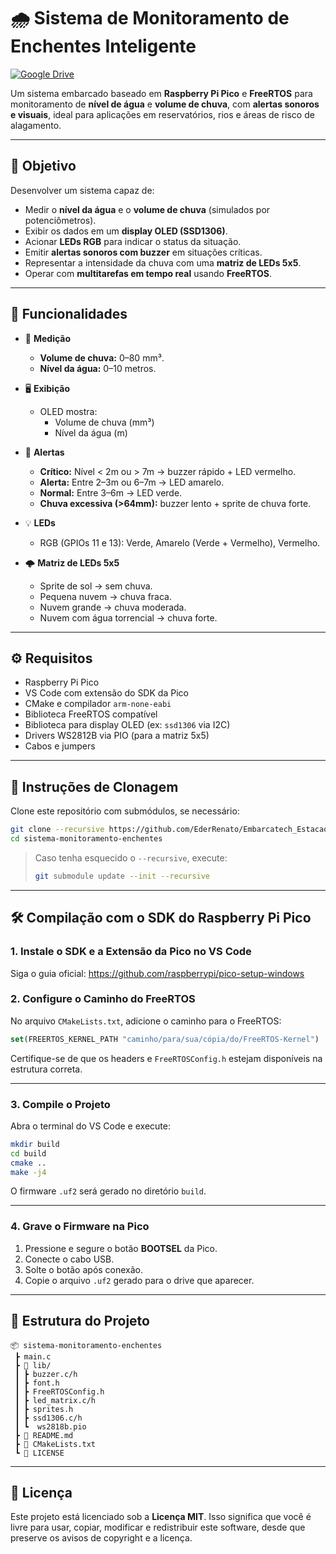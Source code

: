 # 🌧️ Sistema de Monitoramento de Enchentes Inteligente

[![Google Drive](https://img.shields.io/badge/Demo-Google%20Drive-blue?logo=google-drive)](https://drive.google.com/file/d/1Ig7YopQZhN8giFcB48UmPztkmGFJf8g6/view?usp=drive_link)

Um sistema embarcado baseado em **Raspberry Pi Pico** e **FreeRTOS** para monitoramento de **nível de água** e **volume de chuva**, com **alertas sonoros e visuais**, ideal para aplicações em reservatórios, rios e áreas de risco de alagamento.

---

## 🎯 Objetivo

Desenvolver um sistema capaz de:
- Medir o **nível da água** e o **volume de chuva** (simulados por potenciômetros).
- Exibir os dados em um **display OLED (SSD1306)**.
- Acionar **LEDs RGB** para indicar o status da situação.
- Emitir **alertas sonoros com buzzer** em situações críticas.
- Representar a intensidade da chuva com uma **matriz de LEDs 5x5**.
- Operar com **multitarefas em tempo real** usando **FreeRTOS**.

---

## 🧠 Funcionalidades

- 🔎 **Medição**
  - **Volume de chuva:** 0–80 mm³.
  - **Nível da água:** 0–10 metros.

- 🖥️ **Exibição**
  - OLED mostra:
    - Volume de chuva (mm³)
    - Nível da água (m)

- 🚨 **Alertas**
  - **Crítico:** Nível < 2m ou > 7m → buzzer rápido + LED vermelho.
  - **Alerta:** Entre 2–3m ou 6–7m → LED amarelo.
  - **Normal:** Entre 3–6m → LED verde.
  - **Chuva excessiva (>64mm):** buzzer lento + sprite de chuva forte.

- 💡 **LEDs**
  - RGB (GPIOs 11 e 13): Verde, Amarelo (Verde + Vermelho), Vermelho.

- 🌩️ **Matriz de LEDs 5x5**
  - Sprite de sol → sem chuva.
  - Pequena nuvem → chuva fraca.
  - Nuvem grande → chuva moderada.
  - Nuvem com água torrencial → chuva forte.

---

## ⚙️ Requisitos

- Raspberry Pi Pico
- VS Code com extensão do SDK da Pico
- CMake e compilador `arm-none-eabi`
- Biblioteca FreeRTOS compatível
- Biblioteca para display OLED (ex: `ssd1306` via I2C)
- Drivers WS2812B via PIO (para a matriz 5x5)
- Cabos e jumpers

---

## 🚀 Instruções de Clonagem

Clone este repositório com submódulos, se necessário:

```bash
git clone --recursive https://github.com/EderRenato/Embarcatech_Estacao_Enchentes.git
cd sistema-monitoramento-enchentes
```

> Caso tenha esquecido o `--recursive`, execute:
> ```bash
> git submodule update --init --recursive
> ```

---

## 🛠️ Compilação com o SDK do Raspberry Pi Pico

### 1. Instale o SDK e a Extensão da Pico no VS Code

Siga o guia oficial: https://github.com/raspberrypi/pico-setup-windows

### 2. Configure o Caminho do FreeRTOS

No arquivo `CMakeLists.txt`, adicione o caminho para o FreeRTOS:

```cmake
set(FREERTOS_KERNEL_PATH "caminho/para/sua/cópia/do/FreeRTOS-Kernel")
```

Certifique-se de que os headers e `FreeRTOSConfig.h` estejam disponíveis na estrutura correta.

---

### 3. Compile o Projeto

Abra o terminal do VS Code e execute:

```bash
mkdir build
cd build
cmake ..
make -j4
```

O firmware `.uf2` será gerado no diretório `build`.

---

### 4. Grave o Firmware na Pico

1. Pressione e segure o botão **BOOTSEL** da Pico.
2. Conecte o cabo USB.
3. Solte o botão após conexão.
4. Copie o arquivo `.uf2` gerado para o drive que aparecer.

---

## 📁 Estrutura do Projeto

```
📦 sistema-monitoramento-enchentes
 ┣ main.c
 ┣ 📂 lib/
 ┃ ┣ buzzer.c/h
 ┃ ┣ font.h
 ┃ ┣ FreeRTOSConfig.h
 ┃ ┣ led_matrix.c/h
 ┃ ┣ sprites.h
 ┃ ┣ ssd1306.c/h
 ┃ ┗  ws2818b.pio
 ┣ 📜 README.md
 ┣ 📜 CMakeLists.txt
 ┗ 📜 LICENSE
```

---

## 📜 Licença

Este projeto está licenciado sob a **Licença MIT**. Isso significa que você é livre para usar, copiar, modificar e redistribuir este software, desde que preserve os avisos de copyright e a licença.

